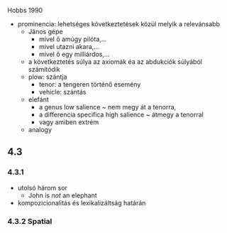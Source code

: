 Hobbs
1990

* prominencia: lehetséges következtetések közül melyik a relevánsabb
  * János gépe
    * mivel ő amúgy pilóta,...
    * mivel utazni akara,...
    * mivel ő egy milliárdos,...
  * a következtetés súlya az axiomák éa az abdukciók súlyából számítódik
  * plow: szántja
    * tenor: a tengeren történő esemény
    * vehicle: szántás
  * elefánt
    * a genus low salience ~ nem megy át a tenorra,
    * a differencia specifica high salience ~ átmegy a tenorral
    * vagy amiben extrém
  * analogy

## 4.3

### 4.3.1

* utolsó három sor
  * John is *not* an elephant
* kompozicionalitás és lexikalizáltság határán

### 4.3.2 Spatial
